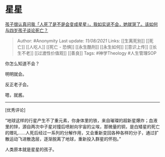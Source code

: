 # 星星
[孩子很认真问我「人死了是不是会变成星星」，我如实说不会，她就哭了。该如何与四岁孩子谈论死亡？](https://www.zhihu.com/question/477396986/answer/2052210098)

> Author: #Anonymity 
Last update: *11/08/2021* 
Links: [[生离死别]] [[死亡]] [[人吃人]] [[死亡 - 恐惧]] [[永生酷刑]] [[永生如何]] [[意识上传]] [[长生不老]] [[过渡性价值观]] [[善良]]
Tags:  #神学Theology  #人生管理SOP 

你怎么知道不会？

明明就会。

反正老子会。

嗯，就酱。


-----
[优秀评论]

“地球这样的行星产生不了重元素，你身体里的铁，来自璀璨的超新星爆炸；血液里的锌，源自两次中子星对撞后喷射向宇宙的尘埃，那微量的铜，是白矮星的死亡的赠礼……人死后经过一系列的分解作用，又会重新变回各种各样的分子，通过扩散运动飞进散逸层，逐渐脱离了地球，重新投入群星的怀抱。”  
  
人类原本就是星星的孩子。